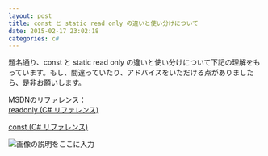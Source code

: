 ```yaml
---
layout: post
title: const と static read only の違いと使い分けについて
date: 2015-02-17 23:02:18
categories: c#
---
```

<!-- {% raw %} -->
<p>題名通り、const と static read only の違いと使い分けについて下記の理解をもっています。もし、間違っていたり、アドバイスをいただける点がありましたら、是非お願いします。</p>

<p>MSDNのリファレンス：<br>
<a href="https://msdn.microsoft.com/ja-jp/library/acdd6hb7.aspx" rel="nofollow noreferrer">readonly (C# リファレンス)</a></p>

<p><a href="https://msdn.microsoft.com/ja-jp/library/e6w8fe1b.aspx" rel="nofollow noreferrer">const (C# リファレンス)</a></p>

<p><img src="https://i.stack.imgur.com/21q8C.png" alt="画像の説明をここに入力"></p>
<!-- {% endraw %} -->
